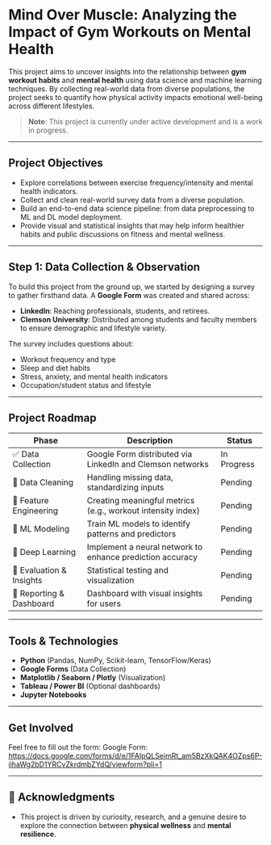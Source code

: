 # Mind Over Muscle: Analyzing the Impact of Gym Workouts on Mental Health

This project aims to uncover insights into the relationship between **gym workout habits** and **mental health** using data science and machine learning techniques. By collecting real-world data from diverse populations, the project seeks to quantify how physical activity impacts emotional well-being across different lifestyles.

>  **Note**: This project is currently under active development and is a work in progress.

---

## Project Objectives

- Explore correlations between exercise frequency/intensity and mental health indicators.
- Collect and clean real-world survey data from a diverse population.
- Build an end-to-end data science pipeline: from data preprocessing to ML and DL model deployment.
- Provide visual and statistical insights that may help inform healthier habits and public discussions on fitness and mental wellness.

---

## Step 1: Data Collection & Observation

To build this project from the ground up, we started by designing a survey to gather firsthand data. A **Google Form** was created and shared across:

- **LinkedIn**: Reaching professionals, students, and retirees.
- **Clemson University**: Distributed among students and faculty members to ensure demographic and lifestyle variety.

The survey includes questions about:

- Workout frequency and type  
- Sleep and diet habits  
- Stress, anxiety, and mental health indicators  
- Occupation/student status and lifestyle

---

## Project Roadmap

| Phase                | Description                                                       | Status       |
|---------------------|-------------------------------------------------------------------|--------------|
| ✅ Data Collection   | Google Form distributed via LinkedIn and Clemson networks        | In Progress  |
| 🔄 Data Cleaning     | Handling missing data, standardizing inputs                      | Pending      |
| 🔄 Feature Engineering | Creating meaningful metrics (e.g., workout intensity index)     | Pending      |
| 🔄 ML Modeling       | Train ML models to identify patterns and predictors               | Pending      |
| 🔄 Deep Learning     | Implement a neural network to enhance prediction accuracy         | Pending      |
| 🔄 Evaluation & Insights | Statistical testing and visualization                        | Pending      |
| 🔄 Reporting & Dashboard | Dashboard with visual insights for users                     | Pending      |

---

## Tools & Technologies

- **Python** (Pandas, NumPy, Scikit-learn, TensorFlow/Keras)
- **Google Forms** (Data Collection)
- **Matplotlib / Seaborn / Plotly** (Visualization)
- **Tableau / Power BI** (Optional dashboards)
- **Jupyter Notebooks**

---

## Get Involved

Feel free to fill out the form: 
Google Form: https://docs.google.com/forms/d/e/1FAIpQLSeimRt_am5BzXkQAK4OZps6P-iihaWg2bD1YRCvZkrdmbZYdQ/viewform?pli=1

---

## 📢 Acknowledgments
- This project is driven by curiosity, research, and a genuine desire to explore the connection between **physical wellness** and **mental resilience**.
